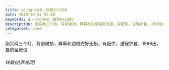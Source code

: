 ```yaml
---
title: 出一台小米8，白色6+128G
date: 2018-10-31 01:40
keywords: 出一台小米8，白色6+128G
description: 刚买两三个月，背部破损，屏幕和边框完好无损，有配件，送保护套，1999出，要的留微信
categories: used
---
```

<td class="t_f" id="postmessage_2193809">

刚买两三个月，背部破损，屏幕和边框完好无损，有配件，送保护套，1999出，要的留微信</td>
###### 转载自[菲龙网]